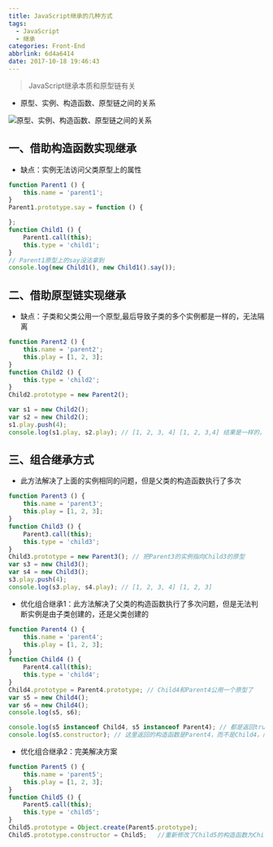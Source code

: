 ```yaml
---
title: JavaScript继承的几种方式
tags:
  - JavaScript
  - 继承
categories: Front-End
abbrlink: 6d4a6414
date: 2017-10-18 19:46:43
---
```


> JavaScript继承本质和原型链有关

- 原型、实例、构造函数、原型链之间的关系

![原型、实例、构造函数、原型链之间的关系](http://upload-images.jianshu.io/upload_images/1480597-b00bcb5737bd34f4.png?imageMogr2/auto-orient/strip%7CimageView2/2/w/1240)

## 一、借助构造函数实现继承

- 缺点：实例无法访问父类原型上的属性

```javascript
function Parent1 () {
    this.name = 'parent1';
}
Parent1.prototype.say = function () {

};
function Child1 () {
    Parent1.call(this);
    this.type = 'child1';
}
// Parent1原型上的say没法拿到
console.log(new Child1(), new Child1().say());
```

## 二、借助原型链实现继承

- 缺点：子类和父类公用一个原型,最后导致子类的多个实例都是一样的，无法隔离

```javascript
function Parent2 () {
    this.name = 'parent2';
    this.play = [1, 2, 3];
}
function Child2 () {
    this.type = 'child2';
}
Child2.prototype = new Parent2();

var s1 = new Child2();
var s2 = new Child2();
s1.play.push(4);
console.log(s1.play, s2.play); // [1, 2, 3, 4] [1, 2, 3,4] 结果是一样的，说明两个实例无法隔离
```

## 三、组合继承方式

- 此方法解决了上面的实例相同的问题，但是父类的构造函数执行了多次

```javascript
function Parent3 () {
    this.name = 'parent3';
    this.play = [1, 2, 3];
}
function Child3 () {
    Parent3.call(this);
    this.type = 'child3';
}
Child3.prototype = new Parent3(); // 把Parent3的实例指向Child3的原型
var s3 = new Child3();
var s4 = new Child3();
s3.play.push(4);
console.log(s3.play, s4.play); // [1, 2, 3, 4] [1, 2, 3]
```
 
 - 优化组合继承1：此方法解决了父类的构造函数执行了多次问题，但是无法判断实例是由子类创建的，还是父类创建的

```javascript
function Parent4 () {
    this.name = 'parent4';
    this.play = [1, 2, 3];
}
function Child4 () {
    Parent4.call(this);
    this.type = 'child4';
}
Child4.prototype = Parent4.prototype; // Child4和Parent4公用一个原型了
var s5 = new Child4();
var s6 = new Child4();
console.log(s5, s6);

console.log(s5 instanceof Child4, s5 instanceof Parent4); // 都是返回true
console.log(s5.constructor); // 这里返回的构造函数是Parent4，而不是Child4，问题所在
``` 


- 优化组合继承2：完美解决方案

```javascript
function Parent5 () {
    this.name = 'parent5';
    this.play = [1, 2, 3];
}
function Child5 () {
    Parent5.call(this);
    this.type = 'child5';
}
Child5.prototype = Object.create(Parent5.prototype);
Child5.prototype.constructor = Child5;	 //重新修改了Child5的构造函数为Child5
```
 
 

      

